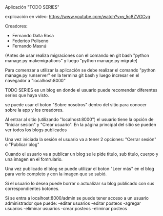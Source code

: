 Aplicación "TODO SERIES"

explicación en video: https://www.youtube.com/watch?v=v_5c8ZVGCvg

Creadores: 
- Fernando Dalla Rosa
- Federico Poliseno
- Fernando Masnú

(Antes de usar realiza migraciones con el comando en git bash "python manage.py makemigrations" y luego "python manage.py migrate)

Para comenzar a utilizar la aplicación se debe realizar el comando "python manage.py runserver" en la termina git bash y luego incresar en el navegador a "localhost:8000"

TODO SERIES es un blog en donde el usuario puede recomendar diferentes series que haya visto.

se puede usar el boton "Sobre nosotros" dentro del sitio para conocer sobre la app y los creadores.

Al entrar al sitio (utilizando "localhost:8000") el usuario tiene la opción de "Iniciar sesión" y "Crear usuario".
En la página principal del sitio se pueden ver todos los blogs publicados

Una vez iniciada la sesión el usuario va a tener 2 opciones: "Cerrar sesión" o "Publicar blog"

Cuando el usuario va a publicar un blog se le pide titulo, sub titulo, cuerpo y una imagen en el fomrulario.

Una vez publicado el blog se puede utilizar el boton "Leer más" en el blog para verlo completo y con la imagen que se subió.

Si el usuario lo desea puede borrar o actualizar su blog publicado con sus correspondientes botones.

Si se entra a localhost:8000/admin se puede tener acceso a un usuario administrador que puede:
-editar usuarios
-editar posteos
-agregar usuarios
-eliminar usuarios
-crear posteos
-eliminar posteos

